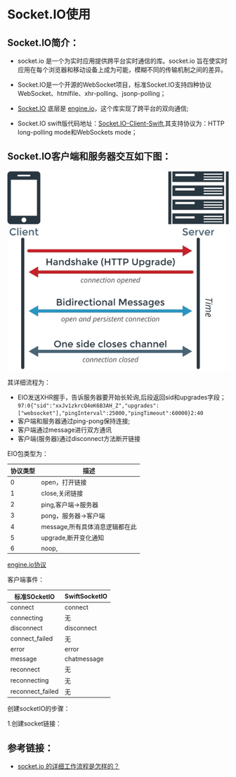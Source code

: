 # Socket.IO使用

## Socket.IO简介：

- socket.io 是一个为实时应用提供跨平台实时通信的库。socket.io 旨在使实时应用在每个浏览器和移动设备上成为可能，模糊不同的传输机制之间的差异。

- Socket.IO是一个开源的WebSocket项目，标准Socket.IO支持四种协议WebSocket、htmlfile、xhr-polling、jsonp-polling；

- [Socket.IO](http://socket.io) 底层是 [engine.io](http://engine.io)，这个库实现了跨平台的双向通信;

- Socket.IO swift版代码地址：[Socket.IO-Client-Swift](https://github.com/nuclearace/Socket.IO-Client-Swift),其支持协议为：HTTP long-polling mode和WebSockets mode；

## Socket.IO客户端和服务器交互如下图：

![没有图片](https://raw.githubusercontent.com/SinoGao/SwiftSocketIODemo/master/Doc/v2-361334a3f98fb379672d837d894c19fb_b.png)

其详细流程为：

- EIO发送XHR握手，告诉服务器要开始长轮询,后段返回sid和upgrades字段；
`97:0{"sid":"xxJv1zkrcQ4eK6B3AH_Z","upgrades":["websocket"],"pingInterval":25000,"pingTimeout":60000}2:40
`
- 客户端和服务器通过ping-pong保持连接; 
- 客户端通过message进行双方通讯
- 客户端(服务器)通过disconnect方法断开链接

EIO包类型为：

 协议类型				| 描述 	
--------------------|---------------
0						|open，打开链接   
1						|close,关闭链接   
2						|ping,客户端->服务器   
3						|pong，服务器->客户端   
4						|message,所有具体消息逻辑都在此
5						|upgrade,断开变化通知
6						|noop,
[engine.io协议](https://github.com/socketio/engine.io-protocol)

客户端事件：

 标准SOcketIO			| SwiftSocketIO 
--------------------|---------------
connect				| connect   
connecting			|无   
disconnect			| disconnect   
connect_failed		|无   
error					| error   
message				|chatmessage   
reconnect				|无   
reconnecting			| 无   
reconnect_failed		| 无   

创建socketIO的步骤：

1.创建socket链接：

## 参考链接：

- [socket.io 的详细工作流程是怎样的？](https://www.zhihu.com/question/31965911)





